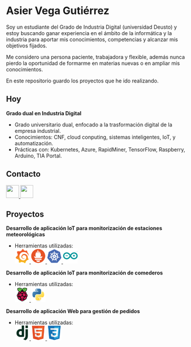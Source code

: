 # Asier Vega Gutiérrez

Soy un estudiante del Grado de Industria Digital (universidad Deusto) y estoy buscando ganar experiencia en el ámbito de la informática y la industria para aportar mis conocimientos, competencias y alcanzar mis objetivos fijados.

Me considero una persona paciente, trabajadora y flexible, además nunca pierdo la oportunidad de formarme en materias nuevas o en ampliar mis conocimientos.

En este repositorio guardo los proyectos que he ido realizando.

## Hoy
**Grado dual en Industria Digital**
<ul>
    <li>Grado universitario dual, enfocado a la trasformación digital de la empresa industrial.</li>
    <li>Conocimientos: CNF, cloud conputing, sistemas inteligentes, IoT, y automatización.</li>
    <li>Prácticas con: Kubernetes, Azure, RapidMiner, TensorFlow, Raspberry, Arduino, TIA Portal.</li>
</ul>

## Contacto

<a href="https://es.linkedin.com/in/asier-vega-gutierrez">
    <img src="https://www.vectorlogo.zone/logos/linkedin/linkedin-icon.svg" height="35" width="35">
</a>
<a href="asiervg@outlook.com ">
    <img src="https://github.com/sempostma/office365-icons/blob/master/svg/outlook.svg" height="35" width="35">
</a>

## Proyectos

**Desarrollo de aplicación IoT para monitorización de estaciones meteorológicas**
<ul>
    <li>Herramientas utilizadas:</li>
<a href="https://grafana.com/" target="_blank" rel="noreferrer">
    <img src="https://raw.githubusercontent.com/devicons/devicon/master/icons/grafana/grafana-original.svg" alt="grafana" width="40" height="40"/> 
</a>
<a href="https://prometheus.io/" target="_blank" rel="noreferrer">
    <img src="https://raw.githubusercontent.com/devicons/devicon/master/icons/prometheus/prometheus-original.svg" alt="prometheus" width="40" height="40"/> 
</a>
<a href="https://kubernetes.io/" target="_blank" rel="noreferrer">
    <img src="https://raw.githubusercontent.com/devicons/devicon/master/icons/kubernetes/kubernetes-plain.svg" alt="kubernetes" width="40" height="40"/> 
</a>
<a href="https://www.arduino.cc/" target="_blank" rel="noreferrer">
    <img src="https://raw.githubusercontent.com/devicons/devicon/master/icons/arduino/arduino-original.svg" alt="arduino" width="40" height="40"/> 
</a>
</ul>

**Desarrollo de aplicación IoT para monitorización de comederos**
<ul>
    <li>Herramientas utilizadas:</li>
<a href="https://www.raspberrypi.com/" target="_blank" rel="noreferrer">
    <img src="https://github.com/devicons/devicon/blob/master/icons/raspberrypi/raspberrypi-original.svg" alt="raspberrypi" width="40" height="40"/> 
</a>
<a href="https://www.python.org/" target="_blank" rel="noreferrer">
    <img src="https://github.com/devicons/devicon/blob/master/icons/python/python-original.svg" alt="python" width="40" height="40"/> 
</a>
</ul>

**Desarrollo de aplicación Web para gestión de pedidos**
<ul>
    <li>Herramientas utilizadas:</li>
<a href="https://www.djangoproject.com/" target="_blank" rel="noreferrer">
    <img src="https://github.com/devicons/devicon/blob/master/icons/django/django-plain.svg" alt="django" width="40" height="40"/> 
</a>
<a href="https://es.wikipedia.org/wiki/HTML5" target="_blank" rel="noreferrer">
    <img src="https://github.com/devicons/devicon/blob/master/icons/html5/html5-original.svg" alt="html5" width="40" height="40"/> 
</a>
<a href="https://es.wikipedia.org/wiki/CSS" target="_blank" rel="noreferrer">
    <img src="https://github.com/devicons/devicon/blob/master/icons/css3/css3-original.svg" alt="css3" width="40" height="40"/> 
</a>
</ul>
